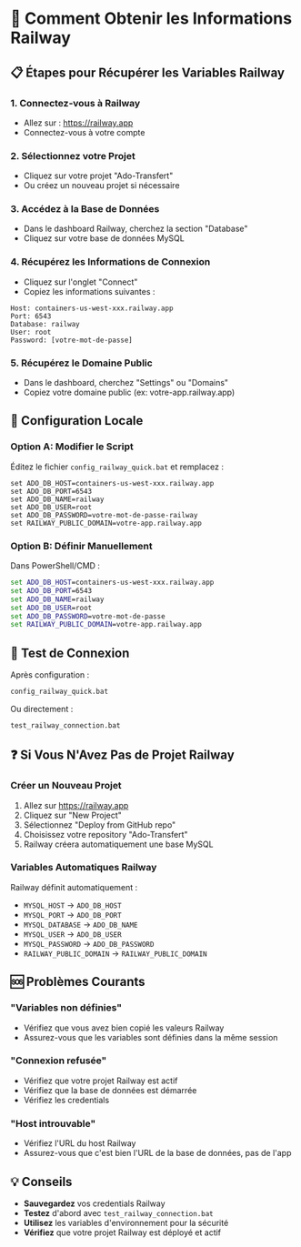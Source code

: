 # 🚀 Comment Obtenir les Informations Railway

## 📋 **Étapes pour Récupérer les Variables Railway**

### 1. **Connectez-vous à Railway**
- Allez sur : https://railway.app
- Connectez-vous à votre compte

### 2. **Sélectionnez votre Projet**
- Cliquez sur votre projet "Ado-Transfert"
- Ou créez un nouveau projet si nécessaire

### 3. **Accédez à la Base de Données**
- Dans le dashboard Railway, cherchez la section "Database"
- Cliquez sur votre base de données MySQL

### 4. **Récupérez les Informations de Connexion**
- Cliquez sur l'onglet "Connect"
- Copiez les informations suivantes :

```
Host: containers-us-west-xxx.railway.app
Port: 6543
Database: railway
User: root
Password: [votre-mot-de-passe]
```

### 5. **Récupérez le Domaine Public**
- Dans le dashboard, cherchez "Settings" ou "Domains"
- Copiez votre domaine public (ex: votre-app.railway.app)

## 🔧 **Configuration Locale**

### **Option A: Modifier le Script**
Éditez le fichier `config_railway_quick.bat` et remplacez :

```batch
set ADO_DB_HOST=containers-us-west-xxx.railway.app
set ADO_DB_PORT=6543
set ADO_DB_NAME=railway
set ADO_DB_USER=root
set ADO_DB_PASSWORD=votre-mot-de-passe-railway
set RAILWAY_PUBLIC_DOMAIN=votre-app.railway.app
```

### **Option B: Définir Manuellement**
Dans PowerShell/CMD :

```cmd
set ADO_DB_HOST=containers-us-west-xxx.railway.app
set ADO_DB_PORT=6543
set ADO_DB_NAME=railway
set ADO_DB_USER=root
set ADO_DB_PASSWORD=votre-mot-de-passe
set RAILWAY_PUBLIC_DOMAIN=votre-app.railway.app
```

## 🧪 **Test de Connexion**

Après configuration :

```cmd
config_railway_quick.bat
```

Ou directement :

```cmd
test_railway_connection.bat
```

## ❓ **Si Vous N'Avez Pas de Projet Railway**

### **Créer un Nouveau Projet**
1. Allez sur https://railway.app
2. Cliquez sur "New Project"
3. Sélectionnez "Deploy from GitHub repo"
4. Choisissez votre repository "Ado-Transfert"
5. Railway créera automatiquement une base MySQL

### **Variables Automatiques Railway**
Railway définit automatiquement :
- `MYSQL_HOST` → `ADO_DB_HOST`
- `MYSQL_PORT` → `ADO_DB_PORT`
- `MYSQL_DATABASE` → `ADO_DB_NAME`
- `MYSQL_USER` → `ADO_DB_USER`
- `MYSQL_PASSWORD` → `ADO_DB_PASSWORD`
- `RAILWAY_PUBLIC_DOMAIN` → `RAILWAY_PUBLIC_DOMAIN`

## 🆘 **Problèmes Courants**

### **"Variables non définies"**
- Vérifiez que vous avez bien copié les valeurs Railway
- Assurez-vous que les variables sont définies dans la même session

### **"Connexion refusée"**
- Vérifiez que votre projet Railway est actif
- Vérifiez que la base de données est démarrée
- Vérifiez les credentials

### **"Host introuvable"**
- Vérifiez l'URL du host Railway
- Assurez-vous que c'est bien l'URL de la base de données, pas de l'app

## 💡 **Conseils**

- **Sauvegardez** vos credentials Railway
- **Testez** d'abord avec `test_railway_connection.bat`
- **Utilisez** les variables d'environnement pour la sécurité
- **Vérifiez** que votre projet Railway est déployé et actif
